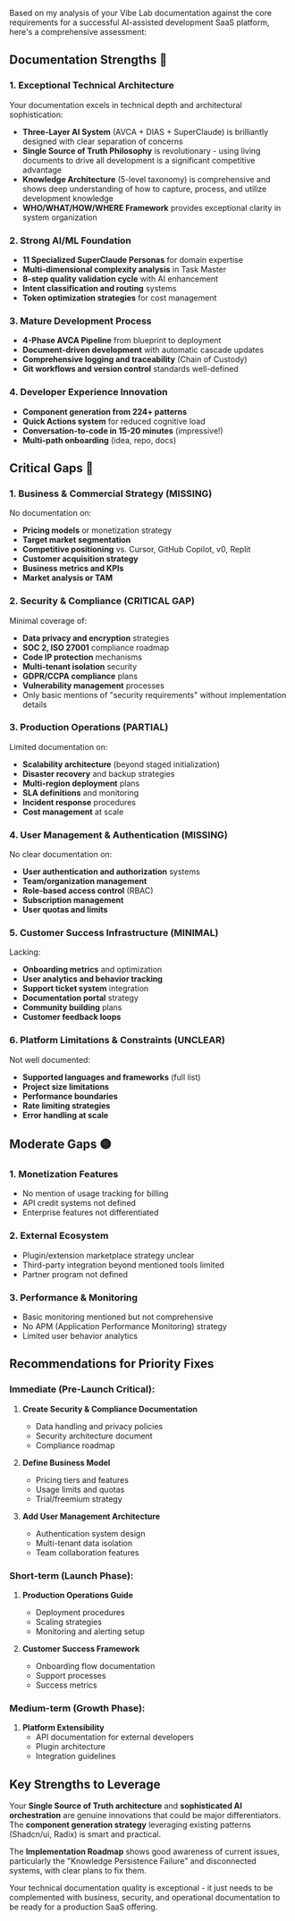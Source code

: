 Based on my analysis of your Vibe Lab documentation against the core requirements for a successful AI-assisted development SaaS platform, here's a comprehensive assessment:

## Documentation Strengths 🚀

### 1. **Exceptional Technical Architecture**
Your documentation excels in technical depth and architectural sophistication:

- **Three-Layer AI System** (AVCA + DIAS + SuperClaude) is brilliantly designed with clear separation of concerns
- **Single Source of Truth Philosophy** is revolutionary - using living documents to drive all development is a significant competitive advantage
- **Knowledge Architecture** (5-level taxonomy) is comprehensive and shows deep understanding of how to capture, process, and utilize development knowledge
- **WHO/WHAT/HOW/WHERE Framework** provides exceptional clarity in system organization

### 2. **Strong AI/ML Foundation**
- **11 Specialized SuperClaude Personas** for domain expertise
- **Multi-dimensional complexity analysis** in Task Master
- **8-step quality validation cycle** with AI enhancement
- **Intent classification and routing** systems
- **Token optimization strategies** for cost management

### 3. **Mature Development Process**
- **4-Phase AVCA Pipeline** from blueprint to deployment
- **Document-driven development** with automatic cascade updates
- **Comprehensive logging and traceability** (Chain of Custody)
- **Git workflows and version control** standards well-defined

### 4. **Developer Experience Innovation**
- **Component generation from 224+ patterns**
- **Quick Actions system** for reduced cognitive load
- **Conversation-to-code in 15-20 minutes** (impressive!)
- **Multi-path onboarding** (idea, repo, docs)

## Critical Gaps 🔴

### 1. **Business & Commercial Strategy (MISSING)**
No documentation on:
- **Pricing models** or monetization strategy
- **Target market segmentation** 
- **Competitive positioning** vs. Cursor, GitHub Copilot, v0, Replit
- **Customer acquisition strategy**
- **Business metrics and KPIs**
- **Market analysis or TAM**

### 2. **Security & Compliance (CRITICAL GAP)**
Minimal coverage of:
- **Data privacy and encryption** strategies
- **SOC 2, ISO 27001** compliance roadmap
- **Code IP protection** mechanisms
- **Multi-tenant isolation** security
- **GDPR/CCPA compliance** plans
- **Vulnerability management** processes
- Only basic mentions of "security requirements" without implementation details

### 3. **Production Operations (PARTIAL)**
Limited documentation on:
- **Scalability architecture** (beyond staged initialization)
- **Disaster recovery** and backup strategies
- **Multi-region deployment** plans
- **SLA definitions** and monitoring
- **Incident response** procedures
- **Cost management** at scale

### 4. **User Management & Authentication (MISSING)**
No clear documentation on:
- **User authentication and authorization** systems
- **Team/organization management**
- **Role-based access control** (RBAC)
- **Subscription management**
- **User quotas and limits**

### 5. **Customer Success Infrastructure (MINIMAL)**
Lacking:
- **Onboarding metrics** and optimization
- **User analytics and behavior tracking**
- **Support ticket system** integration
- **Documentation portal** strategy
- **Community building** plans
- **Customer feedback loops**

### 6. **Platform Limitations & Constraints (UNCLEAR)**
Not well documented:
- **Supported languages and frameworks** (full list)
- **Project size limitations**
- **Performance boundaries**
- **Rate limiting strategies**
- **Error handling at scale**

## Moderate Gaps 🟡

### 1. **Monetization Features**
- No mention of usage tracking for billing
- API credit systems not defined
- Enterprise features not differentiated

### 2. **External Ecosystem**
- Plugin/extension marketplace strategy unclear
- Third-party integration beyond mentioned tools limited
- Partner program not defined

### 3. **Performance & Monitoring**
- Basic monitoring mentioned but not comprehensive
- No APM (Application Performance Monitoring) strategy
- Limited user behavior analytics

## Recommendations for Priority Fixes

### Immediate (Pre-Launch Critical):
1. **Create Security & Compliance Documentation**
   - Data handling and privacy policies
   - Security architecture document
   - Compliance roadmap

2. **Define Business Model**
   - Pricing tiers and features
   - Usage limits and quotas
   - Trial/freemium strategy

3. **Add User Management Architecture**
   - Authentication system design
   - Multi-tenant data isolation
   - Team collaboration features

### Short-term (Launch Phase):
1. **Production Operations Guide**
   - Deployment procedures
   - Scaling strategies
   - Monitoring and alerting setup

2. **Customer Success Framework**
   - Onboarding flow documentation
   - Support processes
   - Success metrics

### Medium-term (Growth Phase):
1. **Platform Extensibility**
   - API documentation for external developers
   - Plugin architecture
   - Integration guidelines

## Key Strengths to Leverage

Your **Single Source of Truth architecture** and **sophisticated AI orchestration** are genuine innovations that could be major differentiators. The **component generation strategy** leveraging existing patterns (Shadcn/ui, Radix) is smart and practical.

The **Implementation Roadmap** shows good awareness of current issues, particularly the "Knowledge Persistence Failure" and disconnected systems, with clear plans to fix them.

Your technical documentation quality is exceptional - it just needs to be complemented with business, security, and operational documentation to be ready for a production SaaS offering.